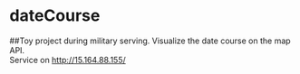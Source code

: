 # dateCourse
##Toy project during military serving. Visualize the date course on the map API. </br>
Service on http://15.164.88.155/ 
